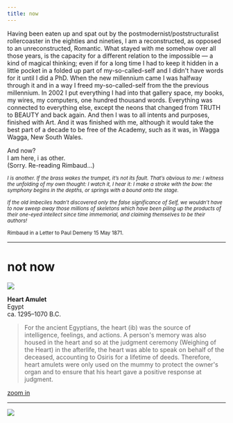 ```yaml
---
title: now
---
```


Having been eaten up and spat out by the postmodernist/poststructuralist rollercoaster in the eighties and nineties, I am a reconstructed, as opposed to an unreconstructed, Romantic. What stayed with me somehow over all those years, is the capacity for a different relation to the impossible — a kind of magical thinking; even if for a long time I had to keep it hidden in a little pocket in a folded up part of my-so-called-self and I didn't have words for it until I did a PhD. When the new millennium came I was halfway through it and in a way I freed my-so-called-self from the the previous millennium. In 2002 I put everything I had into that gallery space, my books, my wires, my computers, one hundred thousand words. Everything was connected to everything else, except the neons that changed from TRUTH to BEAUTY and back again. And then I was to all intents and purposes, finished with Art. And it was finished with me, although it would take the best part of a decade to be free of the Academy, such as it was, in Wagga Wagga, New South Wales.

And now?  
I am here, i as other.  
(Sorry. Re-reading Rimbaud...)

<small>*I is another. If the brass wakes the trumpet, it’s not its fault. That’s obvious to me: I witness the unfolding of my own thought: I watch it, I hear it: I make a stroke with the bow: the symphony begins in the depths, or springs with a bound onto the stage.*</small>

<small>*If the old imbeciles hadn’t discovered only the false significance of Self, we wouldn’t have to now sweep away those millions of skeletons which have been piling up the products of their one-eyed intellect since time immemorial, and claiming themselves to be their authors!*</small>

<small>Rimbaud in a Letter to Paul Demeny 15 May 1871. </small>

----------------------

# not now

![](http://johannesk.com.s3.amazonaws.com/2020/img/heart-amulet-web.jpeg)



**Heart Amulet**  
Egypt  
ca. 1295–1070 B.C.  

> For the ancient Egyptians, the heart (ib) was the source of intelligence, feelings, and actions. A person's memory was also housed in the heart and so at the judgment ceremony (Weighing of the Heart) in the afterlife, the heart was able to speak on behalf of the deceased, accounting to Osiris for a lifetime of deeds. Therefore, heart amulets were only used on the mummy to protect the owner's organ and to ensure that his heart gave a positive response at judgment.

[zoom in](http://johannesk.com.s3.amazonaws.com/2020/img/heart-amulet.jpg)

----------------------



![ ]()








